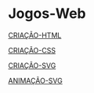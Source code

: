 # Jogos-Web
[CRIAÇÃO-HTML](https://psycho20.github.io/Jogos-Web/CRIAÇÃO-HTML/NOME.HTML)

[CRIAÇÃO-CSS](https://psycho20.github.io/Jogos-Web/CRIAÇÃO-CSS/NOME.HTML)

[CRIAÇÃO-SVG](https://psycho20.github.io/Jogos-Web/CRIAÇÃO-SVG/BANDEIRA.HTML)

[ANIMAÇÃO-SVG](https://psycho20.github.io/Jogos-Web/ANIMAÇÃO-SVG/ANIMATIONS.HTML)

